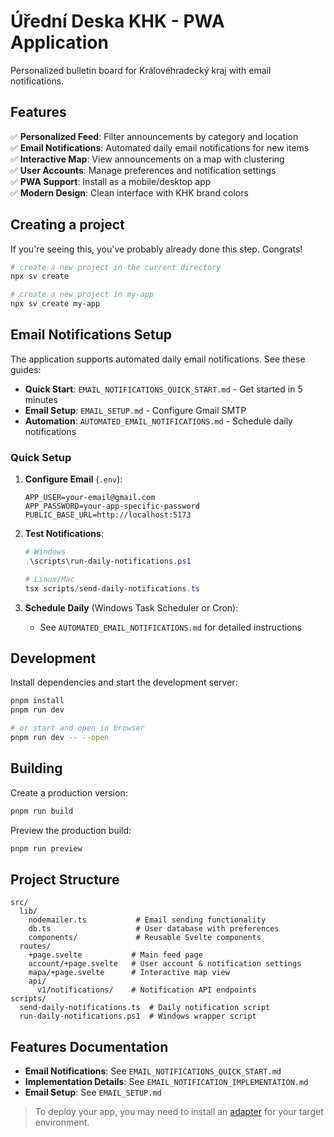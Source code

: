 # Úřední Deska KHK - PWA Application

Personalized bulletin board for Královéhradecký kraj with email notifications.

## Features

✅ **Personalized Feed**: Filter announcements by category and location  
✅ **Email Notifications**: Automated daily email notifications for new items  
✅ **Interactive Map**: View announcements on a map with clustering  
✅ **User Accounts**: Manage preferences and notification settings  
✅ **PWA Support**: Install as a mobile/desktop app  
✅ **Modern Design**: Clean interface with KHK brand colors

## Creating a project

If you're seeing this, you've probably already done this step. Congrats!

```sh
# create a new project in the current directory
npx sv create

# create a new project in my-app
npx sv create my-app
```

## Email Notifications Setup

The application supports automated daily email notifications. See these guides:

- **Quick Start**: `EMAIL_NOTIFICATIONS_QUICK_START.md` - Get started in 5 minutes
- **Email Setup**: `EMAIL_SETUP.md` - Configure Gmail SMTP
- **Automation**: `AUTOMATED_EMAIL_NOTIFICATIONS.md` - Schedule daily notifications

### Quick Setup

1. **Configure Email** (`.env`):
   ```env
   APP_USER=your-email@gmail.com
   APP_PASSWORD=your-app-specific-password
   PUBLIC_BASE_URL=http://localhost:5173
   ```

2. **Test Notifications**:
   ```powershell
   # Windows
   .\scripts\run-daily-notifications.ps1
   
   # Linux/Mac
   tsx scripts/send-daily-notifications.ts
   ```

3. **Schedule Daily** (Windows Task Scheduler or Cron):
   - See `AUTOMATED_EMAIL_NOTIFICATIONS.md` for detailed instructions

## Development

Install dependencies and start the development server:

```sh
pnpm install
pnpm run dev

# or start and open in browser
pnpm run dev -- --open
```

## Building

Create a production version:

```sh
pnpm run build
```

Preview the production build:

```sh
pnpm run preview
```

## Project Structure

```
src/
  lib/
    nodemailer.ts           # Email sending functionality
    db.ts                   # User database with preferences
    components/             # Reusable Svelte components
  routes/
    +page.svelte           # Main feed page
    account/+page.svelte   # User account & notification settings
    mapa/+page.svelte      # Interactive map view
    api/
      v1/notifications/    # Notification API endpoints
scripts/
  send-daily-notifications.ts  # Daily notification script
  run-daily-notifications.ps1  # Windows wrapper script
```

## Features Documentation

- **Email Notifications**: See `EMAIL_NOTIFICATIONS_QUICK_START.md`
- **Implementation Details**: See `EMAIL_NOTIFICATION_IMPLEMENTATION.md`
- **Email Setup**: See `EMAIL_SETUP.md`

> To deploy your app, you may need to install an [adapter](https://svelte.dev/docs/kit/adapters) for your target environment.
